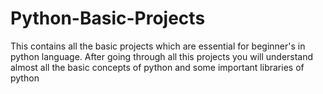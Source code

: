# Python-Basic-Projects
This contains all the basic projects which are essential for beginner's in python language.
After going through all this projects you will understand almost all the basic concepts of python and some important libraries of python
